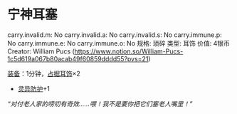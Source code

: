 # 宁神耳塞

carry.invalid.m: No
carry.invalid.a: No
carry.invalid.s: No
carry.immune.p: No
carry.immune.e: No
carry.immune.o: No
规格: 琐碎
类型: 耳饰
价值: 4银币
Creator: William Pucs (https://www.notion.so/William-Pucs-1c5d619a067b80acab49f60859dddd55?pvs=21)

<aside>

[装备](https://www.notion.so/1b3d619a067b80f99057fe3412922dd5?pvs=21)：1分钟，[占据](https://www.notion.so/1b3d619a067b8021ba8fe7cef8b96857?pvs=21)[耳饰](https://www.notion.so/1b3d619a067b80bba201c51b1cc16cbc?pvs=21)×2

- [灵异防护](https://www.notion.so/1b3d619a067b80788307ebd9e41c53cb?pvs=21)+1
</aside>

*“对付老人家的唠叨有奇效……喂！我不是要你把它们塞老人嘴里！”*